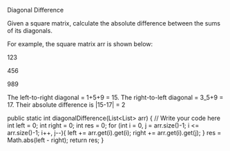Diagonal Difference

Given a square matrix, calculate the absolute difference between the sums of its diagonals.

For example, the square matrix arr is shown below:

123

456

989

The left-to-right diagonal = 1+5+9 = 15. The right-to-left diagonal = 3_5+9 = 17. Their absolute difference is |15-17| = 2


  public static int diagonalDifference(List<List<Integer>> arr) {
    // Write your code here
    int left = 0;
    int right = 0;
    int res = 0;
    for (int i = 0, j = arr.size()-1; i <= arr.size()-1; i++, j--){
        left += arr.get(i).get(i);
        right += arr.get(i).get(j); 
    }
    res = Math.abs(left - right);
    return res;
    }

